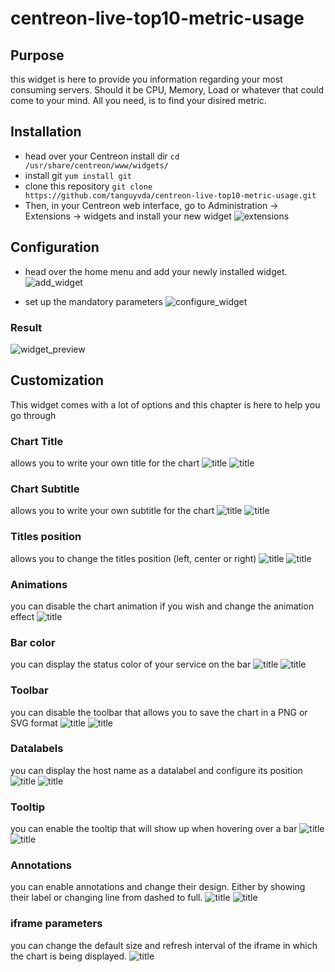 # centreon-live-top10-metric-usage

## Purpose
this widget is here to provide you information regarding your most consuming servers. Should it be CPU, Memory, Load or whatever that could come to your mind. All you need, is to find your disired metric. 

## Installation
- head over your Centreon install dir
`cd /usr/share/centreon/www/widgets/`
- install git
`yum install git`
- clone this repository
`git clone https://github.com/tanguyvda/centreon-live-top10-metric-usage.git`
- Then, in your Centreon web interface, go to Administration -> Extensions -> widgets and install your new widget
![extensions](doc/images/administration.jpg)

## Configuration
- head over the home menu and add your newly installed widget. 
![add_widget](doc/images/new_widgets.jpg)

- set up the mandatory parameters
![configure_widget](doc/images/widget_conf.jpg)

### Result
![widget_preview](doc/images/widget_descr.jpg)

## Customization
This widget comes with a lot of options and this chapter is here to help you go through

### Chart Title
allows you to write your own title for the chart
![title](doc/images/title.jpg)
![title](doc/images/title2.jpg)

### Chart Subtitle
allows you to write your own subtitle for the chart
![title](doc/images/subtitle.jpg)
![title](doc/images/subtitle2.jpg)

### Titles position
allows you to change the titles position (left, center or right)
![title](doc/images/title_pos.jpg)
![title](doc/images/title_pos2.jpg)

### Animations
you can disable the chart animation if you wish and change the animation effect
![title](doc/images/animation.jpg)

### Bar color
you can display the status color of your service on the bar 
![title](doc/images/color.jpg)
![title](doc/images/color2.jpg)

### Toolbar
you can disable the toolbar that allows you to save the chart in a PNG or SVG format
![title](doc/images/toolbar.jpg)
![title](doc/images/toolbar2.jpg)

### Datalabels
you can display the host name as a datalabel and configure its position
![title](doc/images/datalabels.jpg)
![title](doc/images/datalabels2.jpg)

### Tooltip
you can enable the tooltip that will show up when hovering over a bar
![title](doc/images/tooltip.jpg)
![title](doc/images/tooltip2.jpg)

### Annotations
you can enable annotations and change their design. Either by showing their label or changing line from dashed to full.
![title](doc/images/annotations.jpg)
![title](doc/images/annotations2.jpg)

### iframe parameters
you can change the default size and refresh interval of the iframe in which the chart is being displayed. 
![title](doc/images/iframe.jpg)
 



